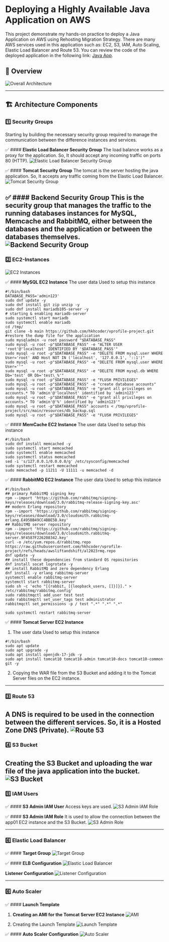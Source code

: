 # Deploying a Highly Available Java Application on AWS
This project demonstrate my hands-on practice to deploy a Java Application on AWS using Rehosting Migration Strategy. There are many AWS services used in this application such as: EC2, S3, IAM, Auto Scaling, Elastic Load Balancer and Route 53. You can review the code of the deployed application in the following link: [Java App](https://github.com/hkhcoder/vprofile-project).

## 📌 Overview
![Overall Architecture](./img/overall-architecture.png)

---

## 🏗 Architecture Components
### 1️⃣ **Security Groups**
Starting by building the necessary security group required to manage the communication between the difference instances and services.

✅ #### **Elastic Load Balancer Security Group**
The load balance works as a proxy for the application. So, It should accept any incoming traffic on ports 80 (HTTP).
![Elastic Load Balancer Security Group](//Deploying%20Java%20Application%20on%20AWS/)

✅ #### **Tomcat Security Group**
The tomcat is the server hosting the java application. So, It accepts any traffic coming from the Elastic Load Balancer.
![Tomcat Security Group](./img/tomcat-app-security-group.png)

✅ #### **Backend Security Group**
This is the security group that manages the traffic to the running databases instances for MySQL, Memcache and RabbitMQ, either between the databases and the application or between the databases themselves.
![Backend Security Group](./img/backend-security-group.png)
---

### 2️⃣ **EC2-Instances**
![EC2 Instances](./img/ec2-instances.png)

✅ #### **MySQL EC2 Instance**
The user data Used to setup this instance
```
#!/bin/bash
DATABASE_PASS='admin123'
sudo dnf update -y
sudo dnf install git zip unzip -y
sudo dnf install mariadb105-server -y
# starting & enabling mariadb-server
sudo systemctl start mariadb
sudo systemctl enable mariadb
cd /tmp/
git clone -b main https://github.com/hkhcoder/vprofile-project.git
#restore the dump file for the application
sudo mysqladmin -u root password "$DATABASE_PASS"
sudo mysql -u root -p"$DATABASE_PASS" -e "ALTER USER 'root'@'localhost' IDENTIFIED BY '$DATABASE_PASS'"
sudo mysql -u root -p"$DATABASE_PASS" -e "DELETE FROM mysql.user WHERE User='root' AND Host NOT IN ('localhost', '127.0.0.1', '::1')"
sudo mysql -u root -p"$DATABASE_PASS" -e "DELETE FROM mysql.user WHERE User=''"
sudo mysql -u root -p"$DATABASE_PASS" -e "DELETE FROM mysql.db WHERE Db='test' OR Db='test\_%'"
sudo mysql -u root -p"$DATABASE_PASS" -e "FLUSH PRIVILEGES"
sudo mysql -u root -p"$DATABASE_PASS" -e "create database accounts"
sudo mysql -u root -p"$DATABASE_PASS" -e "grant all privileges on accounts.* TO 'admin'@'localhost' identified by 'admin123'"
sudo mysql -u root -p"$DATABASE_PASS" -e "grant all privileges on accounts.* TO 'admin'@'%' identified by 'admin123'"
sudo mysql -u root -p"$DATABASE_PASS" accounts < /tmp/vprofile-project/src/main/resources/db_backup.sql
sudo mysql -u root -p"$DATABASE_PASS" -e "FLUSH PRIVILEGES"
```

✅ #### **MemCache EC2 Instance**
The user data Used to setup this instance
```
#!/bin/bash
sudo dnf install memcached -y
sudo systemctl start memcached
sudo systemctl enable memcached
sudo systemctl status memcached
sed -i 's/127.0.0.1/0.0.0.0/g' /etc/sysconfig/memcached
sudo systemctl restart memcached
sudo memcached -p 11211 -U 11111 -u memcached -d
```

✅ #### **RabbitMQ EC2 Instance**
The user data Used to setup this instance
```
#!/bin/bash
## primary RabbitMQ signing key
rpm --import 'https://github.com/rabbitmq/signing-keys/releases/download/3.0/rabbitmq-release-signing-key.asc'
## modern Erlang repository
rpm --import 'https://github.com/rabbitmq/signing-keys/releases/download/3.0/cloudsmith.rabbitmq-erlang.E495BB49CC4BBE5B.key'
## RabbitMQ server repository
rpm --import 'https://github.com/rabbitmq/signing-keys/releases/download/3.0/cloudsmith.rabbitmq-server.9F4587F226208342.key'
curl -o /etc/yum.repos.d/rabbitmq.repo https://raw.githubusercontent.com/hkhcoder/vprofile-project/refs/heads/awsliftandshift/al2023rmq.repo
dnf update -y
## install these dependencies from standard OS repositories
dnf install socat logrotate -y
## install RabbitMQ and zero dependency Erlang
dnf install -y erlang rabbitmq-server
systemctl enable rabbitmq-server
systemctl start rabbitmq-server
sudo sh -c 'echo "[{rabbit, [{loopback_users, []}]}]." > /etc/rabbitmq/rabbitmq.config'
sudo rabbitmqctl add_user test test
sudo rabbitmqctl set_user_tags test administrator
rabbitmqctl set_permissions -p / test ".*" ".*" ".*"

sudo systemctl restart rabbitmq-server
```


✅ #### **Tomcat Server EC2 Instance**
1. The user data Used to setup this instance
```
#!/bin/bash
sudo apt update
sudo apt upgrade -y
sudo apt install openjdk-17-jdk -y
sudo apt install tomcat10 tomcat10-admin tomcat10-docs tomcat10-common git -y
```
2. Copying the WAR file from the S3 Bucket and adding it to the Tomcat Server files on the EC2 instance.

---

### 3️⃣ **Route 53**
A DNS is required to be used in the connection between the different services. So, it is a Hosted Zone DNS (Private).
![Route 53](./img/route-53.png)
---

### 4️⃣ **S3 Bucket**
Creating the S3 Bucket and uploading the war file of the java application into the bucket.
![S3 Bucket](./img/s3-bucket.png)
---

### 5️⃣ **IAM Users**
✅ #### **S3 Admin IAM User**
Access keys are used.
![S3 Admin IAM Role](./img/s3-iam-user.png)

✅ #### **S3 Admin IAM Role**
It is used to allow the connection between the app01 EC2 instance and the S3 Bucket.
![S3 Admin Role](./img/s3-admin-role.png)

---

### 6️⃣ **Elastic Load Balancer**
✅ #### **Target Group**
![Target Group](./img/target-group.png)

✅ #### **ELB Configuration**
![Elastic Load Balancer](./img/elastic-load-balancer.png)

**Listener Configuration**
![Listener Configuration](./img/listener-configuration.png)

---
### 6️⃣ **Auto Scaler**
✅ #### **Launch Template**
1. **Creating an AMI for the Tomcat Server EC2 Instance**
![AMI](./img/ami.png)

2. Creating the Launch Template
![Launch Template](./img/launch-template.png)

✅ #### **Auto Scaler Configuration**
![Auto Scaler](./img/auto-scaler.png)